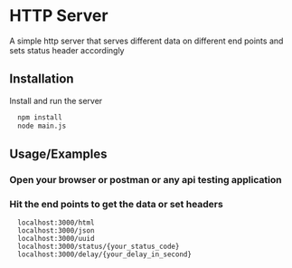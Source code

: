 # HTTP Server

A simple http server that serves different data on different end points and sets status header accordingly

## Installation

Install and run the server

```bash
  npm install
  node main.js
```

## Usage/Examples

### Open your browser or postman or any api testing application

### Hit the end points to get the data or set headers

```
  localhost:3000/html
  localhost:3000/json
  localhost:3000/uuid
  localhost:3000/status/{your_status_code}
  localhost:3000/delay/{your_delay_in_second}
```
